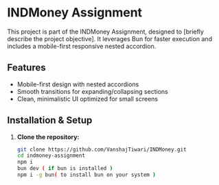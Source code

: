 # INDMoney Assignment

This project is part of the INDMoney Assignment, designed to [briefly describe the project objective]. It leverages Bun for faster execution and includes a mobile-first responsive nested accordion.

## Features

- Mobile-first design with nested accordions
- Smooth transitions for expanding/collapsing sections
- Clean, minimalistic UI optimized for small screens

## Installation & Setup

1. **Clone the repository:**

   ```bash
   git clone https://github.com/VanshajTiwari/INDMoney.git
   cd indmoney-assignment
   npm i
   bun dev ( if bun is installed )
   npm i -g bun( to install bun on your system )
